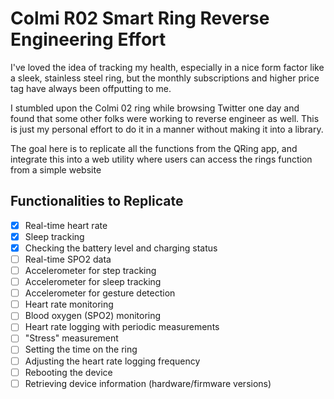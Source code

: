 # Colmi R02 Smart Ring Reverse Engineering Effort 

I've loved the idea of tracking my health, especially in a nice form factor like a sleek, stainless steel ring, but the monthly subscriptions and higher price tag have always been offputting to me.

I stumbled upon the Colmi 02 ring while browsing Twitter one day and found that some other folks were working to reverse engineer as well. This is just my personal effort to do it in a manner without making it into a library.

The goal here is to replicate all the functions from the QRing app, and integrate this into a web utility where users can access the rings function from a simple website

## Functionalities to Replicate 

- [x] Real-time heart rate
- [x] Sleep tracking
- [x] Checking the battery level and charging status
- [ ] Real-time SPO2 data
- [ ] Accelerometer for step tracking
- [ ] Accelerometer for sleep tracking
- [ ] Accelerometer for gesture detection
- [ ] Heart rate monitoring
- [ ] Blood oxygen (SPO2) monitoring
- [ ] Heart rate logging with periodic measurements
- [ ] "Stress" measurement
- [ ] Setting the time on the ring
- [ ] Adjusting the heart rate logging frequency
- [ ] Rebooting the device
- [ ] Retrieving device information (hardware/firmware versions)
